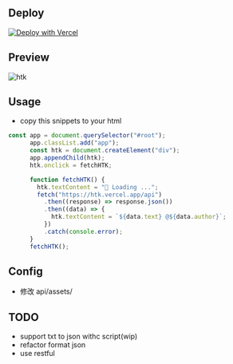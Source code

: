 ## Deploy

<a href="https://vercel.com/new/clone?repository-url=https%3A%2F%2Fgithub.com%2Foeyoews%2Fhtk"><img src="https://vercel.com/button" alt="Deploy with Vercel"/></a>

## Preview

![htk](https://i.imgur.com/J8CePsp.png "htk")

## Usage

- copy this snippets to your html

```js
const app = document.querySelector("#root");
      app.classList.add("app");
      const htk = document.createElement("div");
      app.appendChild(htk);
      htk.onclick = fetchHTK;

      function fetchHTK() {
        htk.textContent = "🎉 Loading ...";
        fetch("https://htk.vercel.app/api")
          .then((response) => response.json())
          .then((data) => {
            htk.textContent = `${data.text} @${data.author}`;
          })
          .catch(console.error);
      }
      fetchHTK();
```

<!-- - https://tangly1024.com/article/vercel-free-serverless-api -->
<!-- > http-server /tmp --cors -o -->

## Config

- 修改 api/assets/

## TODO

- support txt to json withc script(wip)
- refactor format json
- use restful
